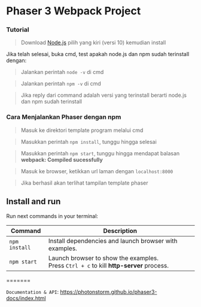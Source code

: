 # Phaser 3 Webpack Project

### Tutorial 

>Download [Node.js](https://nodejs.org) pilih yang kiri (versi 10) kemudian install

Jika telah selesai, buka cmd, test apakah node.js dan npm sudah terinstall dengan:

>Jalankan perintah `node -v` di cmd

>Jalankan perintah `npm -v` di cmd

>Jika reply dari command adalah versi yang terinstall berarti node.js dan npm sudah terinstall

### Cara Menjalankan Phaser dengan npm

>Masuk ke direktori template program melalui cmd

>Masukkan perintah `npm install`, tunggu hingga selesai

>Masukkan perintah `npm start`, tunggu hingga mendapat balasan **webpack: Compiled sucessfully**

>Masuk ke browser, ketikkan url laman dengan `localhost:8000`

>Jika berhasil akan terlihat tampilan template phaser
	
## Install and run

Run next commands in your terminal:

| Command | Description |
|---------|-------------|
| `npm install` | Install dependencies and launch browser with examples.|
| `npm start` | Launch browser to show the examples. <br> Press `Ctrl + c` to kill **http-server** process. |
=======

`Documentation & API`: https://photonstorm.github.io/phaser3-docs/index.html
